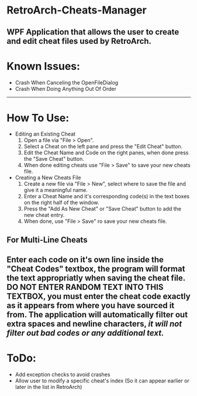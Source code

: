 # RetroArch-Cheats-Manager
WPF Application that allows the user to create and edit cheat files used by RetroArch.
----------------------------------------------------------------------------------------------------
# Known Issues:
* Crash When Canceling the OpenFileDialog
* Crash When Doing Anything Out Of Order
----------------------------------------------------------------------------------------------------
# How To Use:
* Editing an Existing Cheat
  1. Open a file via "File > Open".
  2. Select a Cheat on the left pane and press the "Edit Cheat" button.
  3. Edit the Cheat Name and Code on the right panes, when done press the "Save Cheat" button.
  4. When done editing cheats use "File > Save" to save your new cheats file.
* Creating a New Cheats File
  1. Create a new file via "File > New", select where to save the file and give it a meaningful name.
  2. Enter a Cheat Name and it's corresponding code(s) in the text boxes on the right half of the window.
  3. Press the "Add As New Cheat" or "Save Cheat" button to add the new cheat entry.
  4. When done, use "File > Save" ro save your new cheats file.
  
## For Multi-Line Cheats
Enter each code on it's own line inside the "Cheat Codes" textbox, the program will format the text appropriatly when saving the cheat file. **DO NOT ENTER RANDOM TEXT INTO THIS TEXTBOX**, you must enter the cheat code exactly as it appears from where you have sourced it from. The application will automatically filter out extra spaces and newline characters, _it will not filter out bad codes or any additional text._
----------------------------------------------------------------------------------------------------
# ToDo:
* Add exception checks to avoid crashes
* Allow user to modify a specific cheat's index (So it can appear earlier or later in the list in RetroArch)
